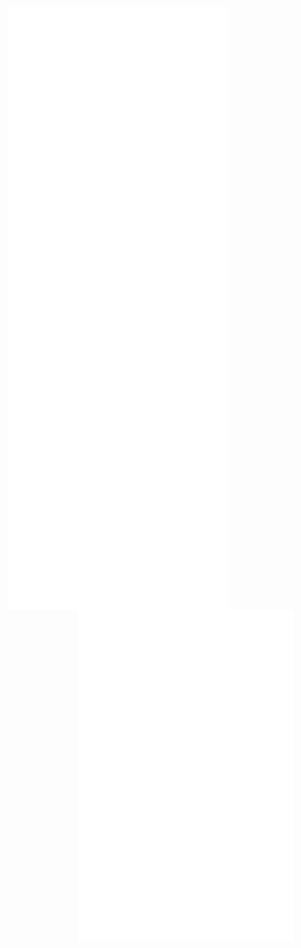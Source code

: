 <img align="left" width="390" alt="🐅" src="https://raw.githubusercontent.com/mizphses/mizphses/main/metrics2.svg">
<img align="right" width="380" alt="🐅" src="https://raw.githubusercontent.com/mizphses/mizphses/main/achievements3.svg">
